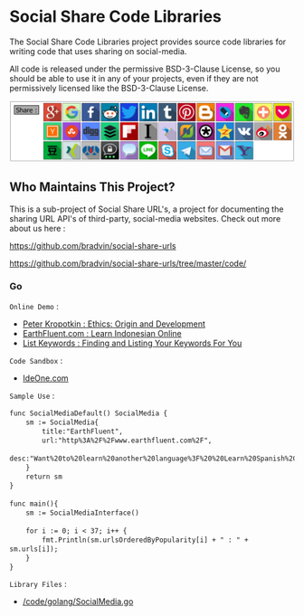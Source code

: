 # Social Share Code Libraries

The Social Share Code Libraries project provides source code libraries for writing code that uses sharing on social-media.

All code is released under the permissive BSD-3-Clause License, so you should be able to use it in any of your projects, even if they are not permissively licensed like the BSD-3-Clause License.

![Share Links - Do You Have Them?](../../images/social-share.jpg "ShareLinks Icons")

## Who Maintains This Project?

This is a sub-project of Social Share URL's, a project for documenting the sharing URL API's of third-party, social-media websites.  Check out more about us here :

https://github.com/bradvin/social-share-urls

https://github.com/bradvin/social-share-urls/tree/master/code/

### Go

`Online Demo` :

* [Peter Kropotkin : Ethics: Origin and Development](https://www.revoltlib.com/anarchism/ethics-origin-and-development/view.php#share)
* [EarthFluent.com : Learn Indonesian Online](https://www.earthfluent.com/indonesian/view.php?action=index#share)
* [List Keywords : Finding and Listing Your Keywords For You](http://www.listkeywords.com/)

`Code Sandbox` :

* [IdeOne.com](https://ideone.com/j7ejMx)

`Sample Use` :

	func SocialMediaDefault() SocialMedia {
		sm := SocialMedia{
			title:"EarthFluent",
			url:"http%3A%2F%2Fwww.earthfluent.com%2F",
			desc:"Want%20to%20learn%20another%20language%3F%20%20Learn%20Spanish%2C%20French%2C%20Italian%2C%20German%2C%20Japanese%2C%20Chinese%2C%20Hindi%2C%20Indonesian%2C%20Dutch%2C%20Polish%2C%20Portuguese%2C%20or%20Russian%21",
		}  
		return sm
	}
	
	func main(){
		sm := SocialMediaInterface()
	
		for i := 0; i < 37; i++ {
			fmt.Println(sm.urlsOrderedByPopularity[i] + " : " + sm.urls[i]);
		}
	}

`Library Files` :

* [/code/golang/SocialMedia.go](https://github.com/bradvin/social-share-urls/blob/master/code/golang/SocialMedia.go)
